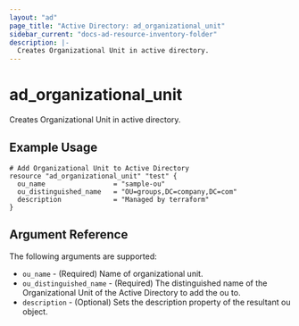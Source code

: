 ```yaml
---
layout: "ad"
page_title: "Active Directory: ad_organizational_unit"
sidebar_current: "docs-ad-resource-inventory-folder"
description: |-
  Creates Organizational Unit in active directory.
---
```


# ad\_organizational\_unit

Creates Organizational Unit in active directory.

## Example Usage

```hcl
# Add Organizational Unit to Active Directory
resource "ad_organizational_unit" "test" {
  ou_name                 = "sample-ou"
  ou_distinguished_name   = "OU=groups,DC=company,DC=com"
  description             = "Managed by terraform"
}
```

## Argument Reference

The following arguments are supported:

* `ou_name` - (Required) Name of organizational unit.
* `ou_distinguished_name` - (Required) The distinguished name of the Organizational Unit of the Active Directory to add the ou to.
* `description` - (Optional) Sets the description property of the resultant ou object.
